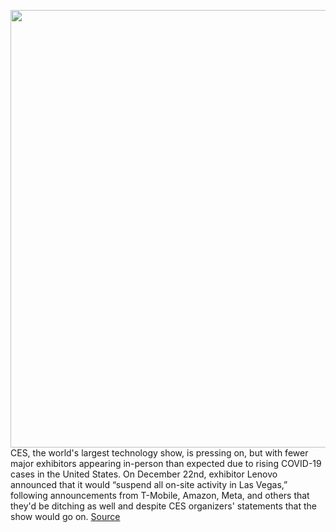 <img src='https://cdn.vox-cdn.com/thumbor/M6lifwX3-m7BbRMQDmcYhQQgSbA=/0x0:2040x1360/1200x800/filters:focal(877x480:1203x806)/cdn.vox-cdn.com/uploads/chorus_image/image/70304212/CES-2016-stock-verge-10.0.0.jpg' width='700px' /><br/>
CES, the world's largest technology show, is pressing on, but with fewer major exhibitors appearing in-person than expected due to rising COVID-19 cases in the United States. On December 22nd, exhibitor Lenovo announced that it would “suspend all on-site activity in Las Vegas,” following announcements from T-Mobile, Amazon, Meta, and others that they'd be ditching as well and despite CES organizers' statements that the show would go on.
<a href='https://www.theverge.com/2021/12/21/22849223/ces-2022-t-mobile-bailed-keynote-meta-pinterest-twitter-iheart'> Source <a/>